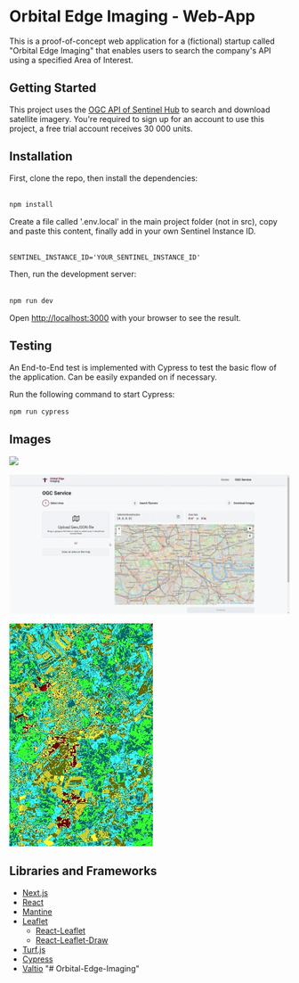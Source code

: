   
# Orbital Edge Imaging - Web-App

This is a proof-of-concept web application for a (fictional) startup called "Orbital Edge Imaging" that enables users to search the company's API using a specified Area of Interest.

## Getting Started

This project uses the [OGC API of Sentinel Hub](https://www.sentinel-hub.com/develop/api/ogc/) to search and download satellite imagery. You're required to sign up for an account to use this project, a free trial account receives 30 000 units.

## Installation

First, clone the repo, then install the dependencies:

```bash

npm install

```

Create a file called '.env.local' in the main project folder (not in src), copy and paste this content, finally add in your own Sentinel Instance ID.

```env

SENTINEL_INSTANCE_ID='YOUR_SENTINEL_INSTANCE_ID'

```

Then, run the development server:

```bash

npm run dev

```

Open [http://localhost:3000](http://localhost:3000) with your browser to see the result.

## Testing

An End-to-End test is implemented with Cypress to test the basic flow of the application. Can be easily expanded on if necessary.

Run the following command to start Cypress:

```bash
npm run cypress
```

## Images

![](https://github.com/sebastian-schuler/orbital-edge-imaging/blob/main/ogc-service-optimized.gif)

![](https://github.com/sebastian-schuler/orbital-edge-imaging/blob/main/ogc-service-draw-area.gif)

![](https://github.com/sebastian-schuler/orbital-edge-imaging/blob/main/cypress/downloads/map.jpeg)

## Libraries and Frameworks

- [Next.js](https://nextjs.org/)
- [React](https://reactjs.org/)
- [Mantine](https://mantine.dev/)
- [Leaflet](https://leafletjs.com/)
  - [React-Leaflet](https://react-leaflet.js.org/)
  - [React-Leaflet-Draw](https://www.npmjs.com/package/react-leaflet-draw)
- [Turf.js](https://turfjs.org/)
- [Cypress](https://www.cypress.io/)
- [Valtio](https://github.com/pmndrs/valtio)
"# Orbital-Edge-Imaging" 
